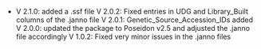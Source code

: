 - V 2.1.0: added a .ssf file
V 2.0.2: Fixed entries in UDG and Library_Built columns of the .janno file
V 2.0.1: Genetic_Source_Accession_IDs added
V 2.0.0: updated the package to Poseidon v2.5 and adjusted the .janno file accordingly
V 1.0.2: Fixed very minor issues in the .janno files
